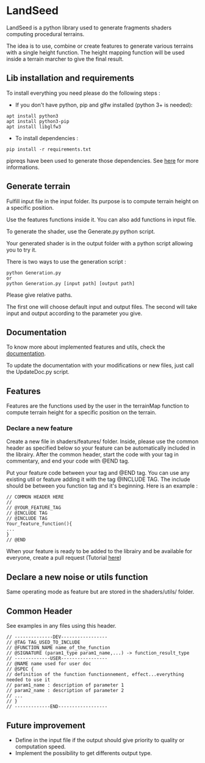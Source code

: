 # LandSeed

LandSeed is a python library used to generate fragments shaders computing procedural terrains.

The idea is to use, combine or create features to generate various terrains with a single height function. The height mapping function will be used inside a terrain marcher to give the final result.

## Lib installation and requirements

To install everything you need please do the following steps :

- If you don't have python, pip and glfw installed (python 3+ is needed):
```
apt install python3
apt install python3-pip
apt install libglfw3
```
- To install dependencies :
```
pip install -r requirements.txt
```
pipreqs have been used to generate those dependencies. See [here](https://pypi.org/project/pipreqs/) for more informations.

## Generate terrain

Fulfill input file in the input folder. Its purpose is to compute terrain height on a specific position.

Use the features functions inside it. You can also add functions in input file.

To generate the shader, use the Generate.py python script.

Your generated shader is in the output folder with a python script allowing you to try it.

There is two ways to use the generation script :
```
python Generation.py
or
python Generation.py [input path] [output path]
```
Please give relative paths.

The first one will choose default input and output files. The second will take input and output according to the parameter you give.

## Documentation

To know more about implemented features and utils, check the [documentation](Doc/main.md).

To update the documentation with your modifications or new files, just call the UpdateDoc.py script.

## Features

Features are the functions used by the user in the terrainMap function to compute terrain height for a specific position on the terrain.

### Declare a new feature

Create a new file in shaders/features/ folder. Inside, please use the common header as specified below so your feature can be automatically included in the librairy. After the common header, start the code with your tag in commentary, and end your code with @END tag.

Put your feature code between your tag and @END tag. You can use any existing util or feature adding it with the tag @INCLUDE TAG. The include should be between you function tag and it's beginning. Here is an example :
```
// COMMON HEADER HERE
//
// @YOUR_FEATURE_TAG
// @INCLUDE TAG
// @INCLUDE TAG
Your_feature_function(){
...
}
// @END
```

When your feature is ready to be added to the librairy and be available for everyone, create a pull request (Tutorial [here](https://yangsu.github.io/pull-request-tutorial/#:~:text=Pull%20requests%20let%20you%20tell,follow%2Dup%20commits%20if%20necessary.))

## Declare a new noise or utils function

Same operating mode as feature but are stored in the shaders/utils/ folder.


## Common Header
See examples in any files using this header.
```
// --------------DEV-----------------
// @TAG TAG_USED_TO_INCLUDE
// @FUNCTION_NAME name_of_the_function
// @SIGNATURE (param1_type param1_name,...) -> function_result_type
// -------------USER-----------------
// @NAME name used for user doc
// @SPEC {
// definition of the function functionnement, effect...everything needed to use it
// param1_name : description of parameter 1
// param2_name : description of parameter 2
// ...
// }
// -------------END------------------
```

## Future improvement

- Define in the input file if the output should give priority to quality or computation speed.
- Implement the possibility to get differents output type.